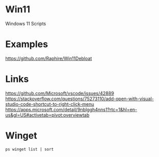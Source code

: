 # Win11
Windows 11 Scripts

# Examples
https://github.com/Raphire/Win11Debloat

# Links
https://github.com/Microsoft/vscode/issues/42889
https://stackoverflow.com/questions/75273110/add-open-with-visual-studio-code-shortcut-to-right-click-menu
https://apps.microsoft.com/detail/9nblggh4nns1?rtc=1&hl=en-us&gl=US#activetab=pivot:overviewtab

# Winget
``ps
winget list | sort
``